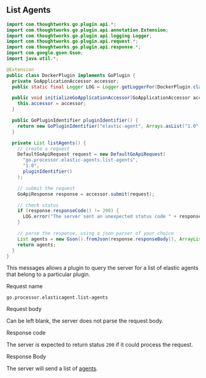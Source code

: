 ## List Agents

```java
import com.thoughtworks.go.plugin.api.*;
import com.thoughtworks.go.plugin.api.annotation.Extension;
import com.thoughtworks.go.plugin.api.logging.Logger;
import com.thoughtworks.go.plugin.api.request.*;
import com.thoughtworks.go.plugin.api.response.*;
import com.google.gson.Gson;
import java.util.*;

@Extension
public class DockerPlugin implements GoPlugin {
  private GoApplicationAccessor accessor;
  public static final Logger LOG = Logger.getLoggerFor(DockerPlugin.class);

  public void initializeGoApplicationAccessor(GoApplicationAccessor accessor) {
    this.accessor = accessor;
  }

  public GoPluginIdentifier pluginIdentifier() {
    return new GoPluginIdentifier("elastic-agent", Arrays.asList("1.0"))
  }

  private List listAgents() {
    // create a request
    DefaultGoApiRequest request = new DefaultGoApiRequest(
      "go.processor.elastic-agents.list-agents",
      "1.0",
      pluginIdentifier()
    );

    // submit the request
    GoApiResponse response = accessor.submit(request);

    // check status
    if (response.responseCode() != 200) {
      LOG.error("The server sent an unexpected status code " + response.responseCode() + " with the response body " + response.responseBody());
    }

    // parse the response, using a json parser of your choice
    List agents = new Gson().fromJson(response.responseBody(), ArrayList.class);
    return agents;
  }
}
```

This messages allows a plugin to query the server for a list of elastic agents that belong to a particular plugin.

<p class='request-name-heading'>Request name</p>

`go.processor.elasticagent.list-agents`

<p class='request-body-heading'>Request body</p>

Can be left blank, the server does not parse the request body.

<p class='response-code-heading'>Response code</p>

The server is expected to return status `200` if it could process the request.

<p class='response-body-heading'>Response Body</p>

The server will send a list of [agents](#elastic-agent-object).

